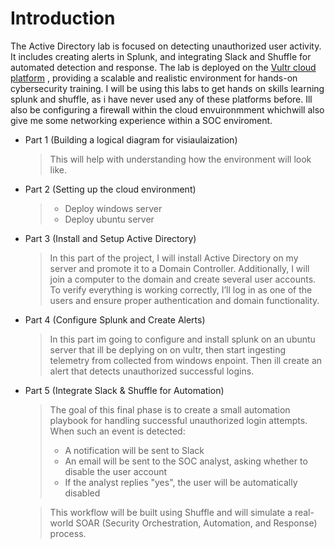 # Introduction 

  The Active Directory lab is focused on detecting unauthorized user activity. It includes creating alerts in Splunk, and integrating Slack and Shuffle for automated detection and response. The lab is deployed on the [Vultr cloud platform](https://www.vultr.com/) , providing a scalable and realistic environment for hands-on cybersecurity training.
I will be using this labs to get hands on skills learning splunk and shuffle, as i have never used any of these platforms before. Ill also be configuring a firewall within the cloud envuironmment whichwill also give me some networking experience within a SOC enviroment. 

- Part 1 (Building a logical diagram for visiaulaization)
  > This will help with understanding how the environment will look like.
    
- Part 2 (Setting up the cloud environment)
  > - Deploy windows server
  > - Deploy ubuntu server
- Part 3 (Install and Setup Active Directory)
  > In this part of the project, I will install Active Directory on my server and promote it to a Domain Controller. Additionally, I will join a computer to the domain and create several user accounts. To verify everything is working correctly, I’ll log in as one of the users and ensure proper authentication and domain functionality.
- Part 4 (Configure Splunk and Create Alerts)
  > In this part im going to configure and install splunk on an ubuntu server that ill be deplying on on vultr, then start ingesting telemetry from collected from windows enpoint. Then ill create an alert that detects unauthorized successful logins. 
- Part 5 (Integrate Slack & Shuffle for Automation)
  
  > The goal of this final phase is to create a small automation playbook for handling successful unauthorized login attempts. When such an event is detected:
  > - A notification will be sent to Slack
  > - An email will be sent to the SOC analyst, asking whether to disable the user account
  > - If the analyst replies "yes", the user will be automatically disabled
     
  > This workflow will be built using Shuffle and will simulate a real-world SOAR (Security Orchestration, Automation, and Response) process.


  
